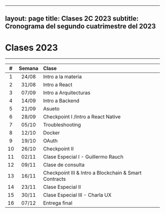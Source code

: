   ---
layout: page
title: Clases 2C 2023
subtitle: Cronograma del segundo cuatrimestre del 2023
---

# Clases 2023
___


| #  | Semana  | Clase  |
|:----------:|:-------------:|:------|
| 1 | 24/08 | Intro a la materia |
| 2 | 31/08 | Intro a React  |
| 3 | 07/09 |  Intro a Arquitecturas |
| 4 | 14/09 | Intro a Backend|
| 5 | 21/09 | Asueto  |
| 6 | 28/09 | Checkpoint I /Intro a React Native |
| 7 | 05/10 | Troubleshooting |
| 8 | 12/10 | Docker  |
| 9 | 19/10 | OAuth |
|10 | 26/10 | Checkpoint II |
|11 | 02/11 | Clase Especial I - Guillermo Rauch   |
|12 | 09/11 | Clase de consulta  |
|13 | 16/11 | Checkpoint III & Intro a Blockchain & Smart Contracts   |
|14 | 23/11 | Clase Especial II    |
|15 | 30/11 | Clase Especial III - Charla UX |
|16 | 07/12 | Entrega final |
